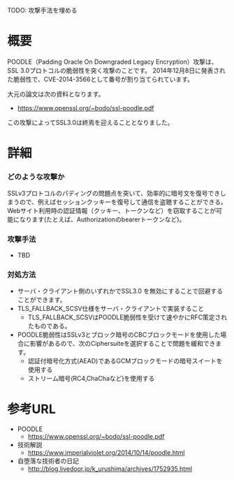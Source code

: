 TODO: 攻撃手法を埋める

# 概要
POODLE（Padding Oracle On Downgraded Legacy Encryption）攻撃は、SSL 3.0プロトコルの脆弱性を突く攻撃のことです。
2014年12月8日に発表された脆弱性で、CVE-2014-3566として番号が割り当てられています。

大元の論文は次の資料となります。
- https://www.openssl.org/~bodo/ssl-poodle.pdf

この攻撃によってSSL3.0は終焉を迎えることとなりました。

# 詳細
### どのような攻撃か
SSLv3プロトコルのパディングの問題点を突いて、効率的に暗号文を復号できしまうので、例えばセッションクッキーを復号して通信を盗聴することができる。
Webサイト利用時の認証情報（クッキー、トークンなど）を窃取することが可能になります(たとえば、Authorizationのbearerトークンなど)。

### 攻撃手法
- TBD

### 対処方法
- サーバ・クライアント側のいずれかでSSL3.0 を無効にすることで回避することができます。
- TLS_FALLBACK_SCSV仕様をサーバ・クライアントで実装すること
  - TLS_FALLBACK_SCSVはPOODLE脆弱性を受けて速やかにRFC策定されたものである。
- POODLE脆弱性はSSLv3とブロック暗号のCBCブロックモードを使用した場合に影響があるので、次のCiphersuiteを選択することで問題を緩和できます。
  - 認証付暗号化方式(AEAD)であるGCMブロックモードの暗号スイートを使用する
  - ストリーム暗号(RC4,ChaChaなど)を使用する

# 参考URL
- POODLE
  - https://www.openssl.org/~bodo/ssl-poodle.pdf
- 技術解説
  - https://www.imperialviolet.org/2014/10/14/poodle.html
- 自堕落な技術者の日記
  - http://blog.livedoor.jp/k_urushima/archives/1752935.html
